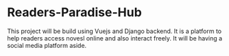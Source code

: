 # Readers-Paradise-Hub
This project will be build using Vuejs and Django backend. It is a platform to help readers access novesl online and also interact freely. It will be having a social media platform aside. 
